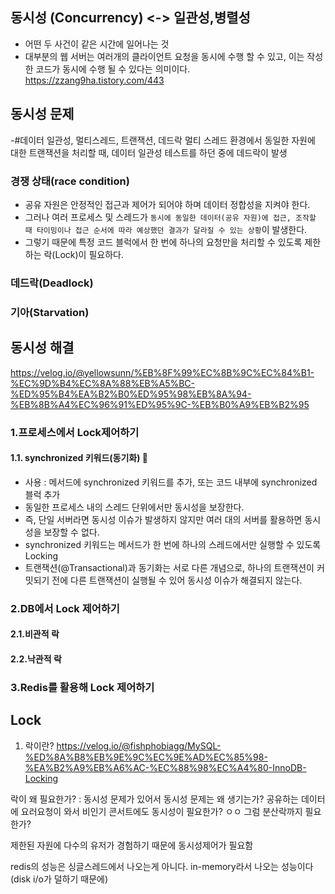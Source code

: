 ## 동시성 (Concurrency) <-> 일관성,병렬성
- 어떤 두 사건이 같은 시간에 일어나는 것
- 대부분의 웹 서버는 여러개의 클라이언트 요청을 동시에 수행 할 수 있고, 이는 작성한 코드가 동시에 수행 될 수 있다는 의미이다.
https://zzang9ha.tistory.com/443

## 동시성 문제
-#데이터 일관성, 멀티스레드, 트랜잭션, 데드락
멀티 스레드 환경에서 동일한 자원에 대한 트랜잭션을 처리할 때, 데이터 일관성 테스트를 하던 중에 데드락이 발생
### 경쟁 상태(race condition)
- 공유 자원은 안정적인 접근과 제어가 되어야 하며 데이터 정합성을 지켜야 한다.
- 그러나 여러 프로세스 및 스레드가 `동시에 동일한 데이터(공유 자원)에 접근, 조작할 때 타이밍이나 접근 순서에 따라 예상했던 결과가 달라질 수 있는 상황`이 발생한다.
- 그렇기 때문에 특정 코드 블럭에서 한 번에 하나의 요청만을 처리할 수 있도록 제한하는 락(Lock)이 필요하다.

### 데드락(Deadlock)
### 기아(Starvation)

## 동시성 해결
https://velog.io/@yellowsunn/%EB%8F%99%EC%8B%9C%EC%84%B1-%EC%9D%B4%EC%8A%88%EB%A5%BC-%ED%95%B4%EA%B2%B0%ED%95%98%EB%8A%94-%EB%8B%A4%EC%96%91%ED%95%9C-%EB%B0%A9%EB%B2%95
### 1.프로세스에서 Lock제어하기
#### 1.1. synchronized 키워드(동기화) 🤔
- 사용 : 메서드에 synchronized 키워드를 추가, 또는 코드 내부에 synchronized 블럭 추가
- 동일한 프로세스 내의 스레드 단위에서만 동시성을 보장한다. 
- 즉, 단일 서버라면 동시성 이슈가 발생하지 않지만 여러 대의 서버를 활용하면 동시성을 보장할 수 없다.
- synchronized 키워드는 메서드가 한 번에 하나의 스레드에서만 실행할 수 있도록 Locking
- 트랜잭션(@Transactional)과 동기화는 서로 다른 개념으로, 하나의 트랜잭션이 커밋되기 전에 다른 트랜잭션이 실행될 수 있어 동시성 이슈가 해결되지 않는다.

### 2.DB에서 Lock 제어하기
#### 2.1.비관적 락
#### 2.2.낙관적 락
### 3.Redis를 활용해 Lock 제어하기

## Lock 
1. 락이란?
https://velog.io/@fishphobiagg/MySQL-%ED%8A%B8%EB%9E%9C%EC%9E%AD%EC%85%98-%EA%B2%A9%EB%A6%AC-%EC%88%98%EC%A4%80-InnoDB-Locking



락이 왜 필요한가? : 동시성 문제가 있어서
동시성 문제는 왜 생기는가? 공유하는 데이터에 요러요청이 와서
비인기 콘서트에도 동시성이 필요한가? ㅇㅇ
그럼 분산락까지 필요한가?

제한된 자원에 다수의 유저가 경험하기 때문에 동시성제어가 필요함

redis의 성능은 싱글스레드에서 나오는게 아니다. in-memory라서 나오는 성능이다 (disk i/o가 덜하기 때문에)


